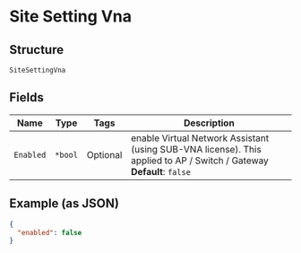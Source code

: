 
# Site Setting Vna

## Structure

`SiteSettingVna`

## Fields

| Name | Type | Tags | Description |
|  --- | --- | --- | --- |
| `Enabled` | `*bool` | Optional | enable Virtual Network Assistant (using SUB-VNA license). This applied to AP / Switch / Gateway<br>**Default**: `false` |

## Example (as JSON)

```json
{
  "enabled": false
}
```


